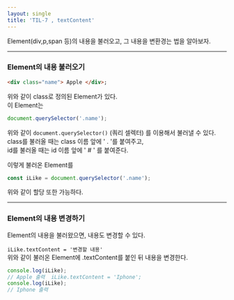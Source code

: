```yaml
---
layout: single
title: 'TIL-7 , textContent'
---
```


Element(div,p,span 등)의 내용을 불러오고, 그 내용을 변환경는 법을 알아보자.

***

<h3>Element의 내용 불러오기</h3>

>
```html
<div class="name"> Apple </div>;
```  

위와 같이 class로 정의된 Element가 있다.  
이 Element는

>
```javascript
document.querySelector('.name');
```  

위와 같이 `document.querySelector()` (쿼리 셀렉터) 를 이용해서 불러낼 수 있다.  
class를 불러올 때는 class 이름 앞에 ' . '를 붙여주고,  
id를 불러올 때는 id 이름 앞에 ' # ' 를 붙여준다.  

이렇게 불러온 Element를  

>
```javascript
const iLike = document.querySelector('.name');
```  

위와 같이 할당 또한 가능하다.  

***

<h3>Element의 내용 변경하기</h3>

Element의 내용을 불러왔으면, 내용도 변경할 수 있다.  

`iLike.textContent = '변경할 내용'`  
위와 같이 불러온 Element에 .textContent를 붙인 뒤 내용을 변경한다.  

>
```javascript
console.log(iLike);
// Apple 출력  iLike.textContent = 'Iphone';
console.log(iLike);
// Iphone 출력
```  

<!--stackedit_data:
eyJoaXN0b3J5IjpbODc3MjA1MjYzLC0xNzMzMjM1MV19
-->